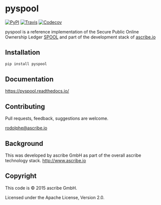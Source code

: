 # pyspool

[![PyPI](https://img.shields.io/pypi/v/pyspool.svg)](https://pypi.python.org/pypi/pyspool)
[![Travis](https://img.shields.io/travis/ascribe/pyspool.svg)](https://travis-ci.org/ascribe/pyspool)
[![Codecov](https://img.shields.io/codecov/c/github/ascribe/pyspool.svg)](https://codecov.io/github/ascribe/pyspool?branch=master)

pyspool is a reference implementation of the Secure Public Online Ownership Ledger 
[SPOOL](https://github.com/ascribe/spool) and part of the development stack of [ascribe.io](https://www.ascribe.io/)


## Installation

```bash
pip install pyspool
```

## Documentation
https://pyspool.readthedocs.io/

## Contributing
Pull requests, feedback, suggestions are welcome.

<rodolphe@ascribe.io>

## Background
This was developed by ascribe GmbH as part of the overall ascribe technology stack. http://www.ascribe.io

## Copyright

This code is © 2015 ascribe GmbH.

Licensed under the Apache License, Version 2.0.
